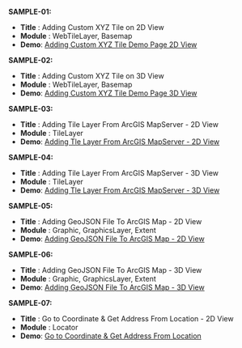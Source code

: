 **SAMPLE-01:**

 - **Title** : Adding Custom XYZ Tile on 2D View
 - **Module** : WebTileLayer, Basemap
 - **Demo**: [Adding Custom XYZ Tile Demo Page 2D View](https://upbeat-yalow-84ebdb.netlify.app/sample-01/)

 **SAMPLE-02:**

 - **Title** : Adding Custom XYZ Tile on 3D View
 - **Module** : WebTileLayer, Basemap
 - **Demo**: [Adding Custom XYZ Tile Demo Page 3D View](https://upbeat-yalow-84ebdb.netlify.app/sample-02/)

 **SAMPLE-03:**

 - **Title** : Adding Tile Layer From ArcGIS MapServer - 2D View
 - **Module** : TileLayer
 - **Demo**: [Adding Tle Layer From ArcGIS MapServer - 2D View](https://upbeat-yalow-84ebdb.netlify.app/sample-03/)

 **SAMPLE-04:**

 - **Title** : Adding Tile Layer From ArcGIS MapServer - 3D View
 - **Module** : TileLayer
 - **Demo**: [Adding Tle Layer From ArcGIS MapServer - 3D View](https://upbeat-yalow-84ebdb.netlify.app/sample-04/)

  **SAMPLE-05:**

 - **Title** : Adding GeoJSON File To ArcGIS Map - 2D View
 - **Module** : Graphic, GraphicsLayer, Extent
 - **Demo**: [Adding GeoJSON File To ArcGIS Map - 2D View](https://upbeat-yalow-84ebdb.netlify.app/sample-05/)

  **SAMPLE-06:**

 - **Title** : Adding GeoJSON File To ArcGIS Map - 3D View
 - **Module** : Graphic, GraphicsLayer, Extent
 - **Demo**: [Adding GeoJSON File To ArcGIS Map - 3D View](https://upbeat-yalow-84ebdb.netlify.app/sample-06/)

  **SAMPLE-07:**

 - **Title** : Go to Coordinate & Get Address From Location - 2D View
 - **Module** : Locator
 - **Demo**: [Go to Coordinate & Get Address From Location](https://upbeat-yalow-84ebdb.netlify.app/sample-07/)